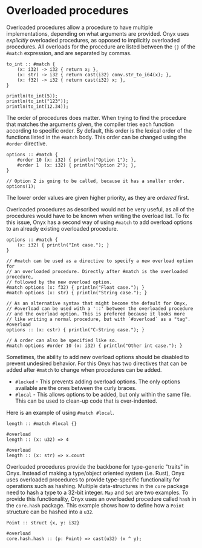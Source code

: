 # Overloaded procedures
Overloaded procedures allow a procedure to have multiple implementations, depending on what arguments are provided. Onyx uses *explicitly* overloaded procedures, as opposed to implicitly overloaded procedures. All overloads for the procedure are listed between the `{}` of the `#match` expression, and are separated by commas.
```onyx
to_int :: #match {
    (x: i32) -> i32 { return x; },
    (x: str) -> i32 { return cast(i32) conv.str_to_i64(x); },
    (x: f32) -> i32 { return cast(i32) x; },
}

println(to_int(5));
println(to_int("123"));
println(to_int(12.34));
```

The order of procedures does matter.  When trying to find the procedure that matches the arguments given, the compiler tries each function according to specific order. By default, this order is the lexical order of the functions listed in the `#match` body. This order can be changed using the `#order` directive.
```onyx
options :: #match {
    #order 10 (x: i32) { println("Option 1"); },
    #order 1  (x: i32) { println("Option 2"); },
}

// Option 2 is going to be called, because it has a smaller order.
options(1);
```
The lower order values are given higher priority, as they are *ordered* first.

Overloaded procedures as described would not be very useful, as all of the procedures would have to be known when writing the overload list. To fix this issue, Onyx has a second way of using `#match` to add overload options to an already existing overloaded procedure.
```onyx
options :: #match {
    (x: i32) { println("Int case."); }
}

// #match can be used as a directive to specify a new overload option for
// an overloaded procedure. Directly after #match is the overloaded procedure,
// followed by the new overload option.
#match options (x: f32) { println("Float case."); }
#match options (x: str) { println("String case."); }

// As an alternative syntax that might become the default for Onyx,
// #overload can be used with a '::' between the overloaded procedure
// and the overload option. This is prefered because it looks more
// like writing a normal procedure, but with `#overload` as a "tag".
#overload
options :: (x: cstr) { println("C-String case."); }

// A order can also be specified like so.
#match options #order 10 (x: i32) { println("Other int case."); }
```

Sometimes, the ability to add new overload options should be disabled to prevent undesired behavior. For this Onyx has two directives that can be added after `#match` to change when procedures can be added.
- `#locked` - This prevents adding overload options. The only options available are the ones between the curly braces.
- `#local` - This allows options to be added, but only within the same file. This can be used to clean-up code that is over-indented.

Here is an example of using `#match #local`.
```onyx
length :: #match #local {}

#overload
length :: (x: u32) => 4

#overload
length :: (x: str) => x.count
```


Overloaded procedures provide the backbone for type-generic "traits" in Onyx. Instead of making a type/object oriented system (i.e. Rust), Onyx uses overloaded procedures to provide type-specific functionality for operations such as hashing. Multiple data-structures in the `core` package need to hash a type to a 32-bit integer. `Map` and `Set` are two examples. To provide this functionality, Onyx uses an overloaded procedure called `hash` in the `core.hash` package. This example shows how to define how a `Point` structure can be hashed into a `u32`.
```onyx
Point :: struct {x, y: i32}

#overload
core.hash.hash :: (p: Point) => cast(u32) (x ^ y);
```
